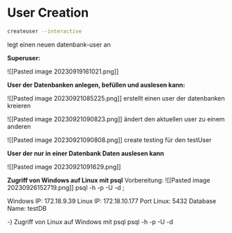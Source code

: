 # User Creation

~~~sh
createuser --interactive
~~~
legt einen neuen datenbank-user an

**Superuser:**

![[Pasted image 20230919161021.png]]

**User der Datenbanken anlegen, befüllen und auslesen kann:**

![[Pasted image 20230921085225.png]]
erstellt einen user der datenbanken kreieren

![[Pasted image 20230921090823.png]]
ändert den aktuellen user zu einem anderen

![[Pasted image 20230921090808.png]]
create testing für den testUser

**User der nur in einer Datenbank Daten auslesen kann**

![[Pasted image 20230921091629.png]]

**Zugriff von Windows auf Linux mit psql** 
Vorbereitung:
![[Pasted image 20230926152719.png]]
psql -h <LinuxServerIP> -p <PostgreSQLPort> -U <Username> -d <DatabaseName>; 

Windows IP: 172.18.9.39
Linux IP: 172.18.10.177
Port Linux: 5432
Database Name: testDB

-) Zugriff von Linux auf Windows mit psql 
psql -h <WindowsServerIP> -p <PostgreSQLPort> -U <Username> -d <DatabaseName>